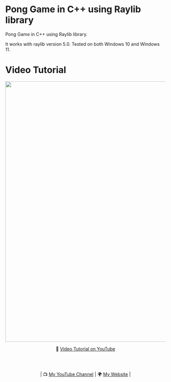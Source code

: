 # Pong Game in C++ using Raylib library

Pong Game in C++ using Raylib library.

It works with raylib version 5.0.
Tested on both Windows 10 and Windows 11.

# Video Tutorial

<p align="center">
  <img src="preview.jpg" alt="" width="820">
</p>

<p align="center">
🎥 <a href="https://youtu.be/VLJlTaFvHo4">Video Tutorial on YouTube</a>
</p>

<br>
<br>
<p align="center">
| 📺 <a href="https://www.youtube.com/channel/UC3ivOTE5EgpmF2DHLBmWIWg">My YouTube Channel</a>
| 🌍 <a href="http://www.educ8s.tv">My Website</a> | <br>
</p>
